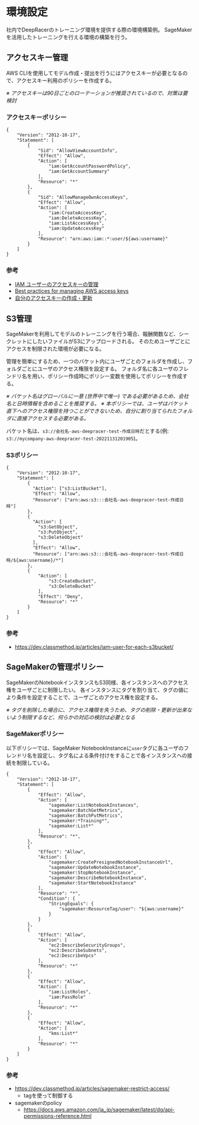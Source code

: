 # 環境設定

社内でDeepRacerのトレーニング環境を提供する際の環境構築例。
SageMakerを活用したトレーニングを行える環境の構築を行う。

## アクセスキー管理

AWS CLIを使用してモデル作成・提出を行うにはアクセスキーが必要となるので、アクセスキー利用のポリシーを作成する。

<!-- TODO -->
*※ アクセスキーは90日ごとのローテーションが推奨されているので、対策は要検討*

### アクセスキーポリシー

```
{
    "Version": "2012-10-17",
    "Statement": [
        {
            "Sid": "AllowViewAccountInfo",
            "Effect": "Allow",
            "Action": [
                "iam:GetAccountPasswordPolicy",
                "iam:GetAccountSummary"
            ],
            "Resource": "*"
        },
        {
            "Sid": "AllowManageOwnAccessKeys",
            "Effect": "Allow",
            "Action": [
                "iam:CreateAccessKey",
                "iam:DeleteAccessKey",
                "iam:ListAccessKeys",
                "iam:UpdateAccessKey"
            ],
            "Resource": "arn:aws:iam::*:user/${aws:username}"
        }
    ]
}
```

### 参考

- [IAM ユーザーのアクセスキーの管理](https://docs.aws.amazon.com/ja_jp/IAM/latest/UserGuide/id_credentials_access-keys.html)
- [Best practices for managing AWS access keys](https://docs.aws.amazon.com/accounts/latest/reference/credentials-access-keys-best-practices.html)
- [自分のアクセスキーの作成・更新](https://docs.aws.amazon.com/ja_jp/IAM/latest/UserGuide/reference_policies_examples_aws_my-sec-creds-self-manage-pass-accesskeys-ssh.html)

## S3管理

SageMakerを利用してモデルのトレーニングを行う場合、報酬関数など、シークレットにしたいファイルがS3にアップロードされる。
そのためユーザごとにアクセスを制限された環境が必要になる。

管理を簡単にするため、一つのバケット内にユーザごとのフォルダを作成し、フォルダごとにユーザのアクセス権限を設定する。
フォルダ名に各ユーザのフレンドリ名を用い、ポリシー作成時にポリシー変数を使用してポリシーを作成する。

*※ バケット名はグローバルに一意 (世界中で唯一) である必要があるため、会社名と日時情報を含めることを推奨する。*
*※ 本ポリシーでは、ユーザはバケット直下へのアクセス権限を持つことができないため、自分に割り当てられたフォルダに直接アクセスする必要がある。*

バケット名は、`s3://会社名-aws-deepracer-test-作成日時`だとする(例: `s3://mycompany-aws-deepracer-test-20221131201905`)。

### S3ポリシー

```
{
    "Version": "2012-10-17",
    "Statement": [
        {
          "Action": ["s3:ListBucket"],
          "Effect": "Allow",
          "Resource": ["arn:aws:s3:::会社名-aws-deepracer-test-作成日時"]
        },
        {
          "Action": [
            "s3:GetObject",
            "s3:PutObject",
            "s3:DeleteObject"
          ],
          "Effect": "Allow",
          "Resource": ["arn:aws:s3:::会社名-aws-deepracer-test-作成日時/${aws:username}/*"]
        },
        {
            "Action": [
                "s3:CreateBucket",
                "s3:DeleteBucket"
            ],
            "Effect": "Deny",
            "Resource": "*"
        }
    ]
}
```

### 参考

- <https://dev.classmethod.jp/articles/iam-user-for-each-s3bucket/>


## SageMakerの管理ポリシー

SageMakerのNotebookインスタンスもS3同様、各インスタンスへのアクセス権をユーザごとに制限したい。
各インスタンスにタグを割り当て、タグの値により条件を設定することで、ユーザごとのアクセス権を設定する。

*※ タグを削除した場合に、アクセス権限を失うため、タグの削除・更新が出来ないよう制限するなど、何らかの対応の検討は必要となる*

### SageMakerポリシー

以下ポリシーでは、SageMaker NotebookInstanceに`user`タグに各ユーザのフレンドリ名を設定し、タグ名による条件付けをすることで各インスタンスへの接続を制限している。

```
{
    "Version": "2012-10-17",
    "Statement": [
        {
            "Effect": "Allow",
            "Action": [
                "sagemaker:ListNotebookInstances",
                "sagemaker:BatchGetMetrics",
                "sagemaker:BatchPutMetrics",
                "sagemaker:*Training*",
                "sagemaker:List*"
            ],
            "Resource": "*",
        },
        {
            "Effect": "Allow",
            "Action": [
                "sagemaker:CreatePresignedNotebookInstanceUrl",
                "sagemaker:UpdateNotebookInstance",
                "sagemaker:StopNotebookInstance",
                "sagemaker:DescribeNotebookInstance",
                "sagemaker:StartNotebookInstance"
            ],
            "Resource": "*",
            "Condition": {
                "StringEquals": {
                    "sagemaker:ResourceTag/user": "${aws:username}"
                }
            }
        },
        {
            "Effect": "Allow",
            "Action": [
                "ec2:DescribeSecurityGroups",
                "ec2:DescribeSubnets",
                "ec2:DescribeVpcs"
            ],
            "Resource": "*"
        },
        {
            "Effect": "Allow",
            "Action": [
                "iam:ListRoles",
                "iam:PassRole"
            ],
            "Resource": "*"
        },
        {
            "Effect": "Allow",
            "Action": [
                "kms:List*"
            ],
            "Resource": "*"
        }
    ]
}
```

### 参考

- <https://dev.classmethod.jp/articles/sagemaker-restrict-access/>
    - tagを使って制御する
- sagemakerのpolicy
    - <https://docs.aws.amazon.com/ja_jp/sagemaker/latest/dg/api-permissions-reference.html>

